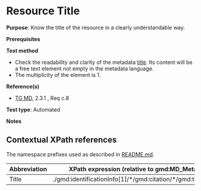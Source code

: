 # Resource Title


**Purpose**: Know the title of the resource in a clearly understandable way.

**Prerequisites**

**Test method**

* Check the readability and clarity of the metadata [title](#title). Its content will be a free text element not empty in the metadata language. 
* The multiplicity of the element is 1.

**Reference(s)**	 

* [TG MD](http://inspire.ec.europa.eu/id/ats/metadata/2.0/common/README#ref_TG_MD), 2.3.1 , Req c.8


**Test type**: Automated

**Notes**


## Contextual XPath references

The namespace prefixes used as described in [README.md](http://inspire.ec.europa.eu/id/ats/metadata/2.0/common/README#namespaces).

Abbreviation                                   |  XPath expression (relative to gmd:MD_Metadata)
-----------------------------------------------| -------------------------------------------------------------------------
<a name="title"></a> Title  | ./gmd:identificationInfo[1]/\*/gmd:citation/\*/gmd:title[1]/text()

